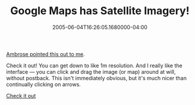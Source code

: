 ﻿---
title: Google Maps has Satellite Imagery!
date: "2005-06-04T16:26:05.1680000-04:00"
description: Check it out! You can get down to like 1m resolution. And I really
featuredImage: img/1871-featured.png
---

[Ambrose pointed this out to me](http://dotnettemplar.net/PermaLink,guid,f96476ba-ad53-4270-8ecf-fdb1f096891b.aspx).

Check it out! You can get down to like 1m resolution. And I really like the interface — you can click and drag the image (or map) around at will, without postback. This isn't immediately obvious, but it's much nicer than continually clicking on arrows.

[Check it out](http://maps.google.com/)

